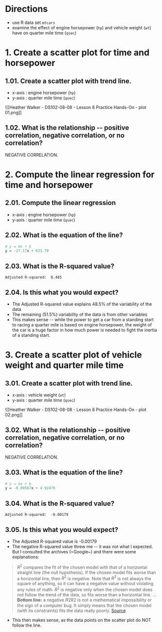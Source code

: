# Directions
- use R data set `mtcars`
- examine the effect of engine horsepower (`hp`) and vehicle weight (`wt`) have on quarter mile time (`qsec`)

# 1. Create a scatter plot for time and horsepower
## 1.01. Create a scatter plot with trend line.
- x-axis : engine horsepower (`hp`)
- y-axis : quarter mile time (`qsec`)
  
![[Heather Walker - DS102-08-08 - Lesson 8 Practice Hands-On - plot 01.png]]

## 1.02. What is the relationship -- positive correlation, negative correlation, or no correlation?
NEGATIVE CORRELATION.

# 2. Compute the linear regression for time and horsepower
## 2.01. Compute the linear regression
- x-axis : engine horsepower (`hp`)
- y-axis : quarter mile time (`qsec`)
  
## 2.02. What is the equation of the line?
```r
# y = mx + b
y = -27.17x + 631.70
```

## 2.03. What is the R-squared value?
```text
Adjusted R-squared:  0.485 
```

## 2.04. Is this what you would expect?
- The Adjusted R-squared value explains 48.5% of the variability of the data
- The remaining (51.5%) variability of the data is from other variables
- This makes sense -- while the power to get a car from a standing start to racing a quarter mile is based on engine horsepower, the weight of the car is a huge factor in how much power is needed to fight the inertia of a standing start.

# 3. Create a scatter plot of vehicle weight and quarter mile time
## 3.01. Create a scatter plot with trend line.
- x-axis : vehicle weight (`wt`)
- y-axis : quarter mile time (`qsec`)

![[Heather Walker - DS102-08-08 - Lesson 8 Practice Hands-On - plot 02.png]]

## 3.02. What is the relationship -- positive correlation, negative correlation, or no correlation?
NEGATIVE CORRELATION.

## 3.03. What is the equation of the line?
```r
# y = mx + b
y = -0.09567x + 4.92479
```

## 3.04. What is the R-squared value?
```text
Adjusted R-squared:  -0.00179
```

## 3.05. Is this what you would expect?
- The Adjusted R-squared value is -0.00179
- The negative R-squared value threw me -- it was not what I expected.
  But I consulted the archives (~Google~) and there were some explanations:
> $R^2$ compares the fit of the chosen model with that of a horizontal straight line (the null hypothesis). If the chosen model fits worse than a horizontal line, then $R^2$ is negative. Note that $R^2$ is not always the square of anything, so it can have a negative value without violating any rules of math. $R^2$ is negative only when the chosen model does not follow the trend of the data, so fits worse than a horizontal line.
> ...
> **Bottom line:** a negative 𝑅2R2 is not a mathematical impossibility or the sign of a computer bug. It simply means that the chosen model (with its constraints) fits the data really poorly.
  [Source](https://stats.stackexchange.com/questions/12900/when-is-r-squared-negative)
- This then makes sense, as the data points on the scatter plot do NOT follow the line.


